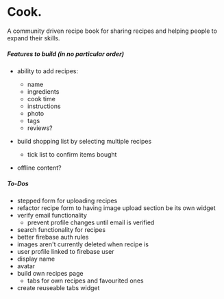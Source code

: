 # Cook.

A community driven recipe book for sharing recipes and helping people to expand their skills.

##### Features to build (in no particular order)

- ability to add recipes:
  - name
  - ingredients
  - cook time
  - instructions
  - photo
  - tags
  - reviews?

- build shopping list by selecting multiple recipes
  - tick list to confirm items bought

- offline content?


##### To-Dos

- stepped form for uploading recipes
- refactor recipe form to having image upload section be its own widget
- verify email functionality
  - prevent profile changes until email is verified
- search functionality for recipes
- better firebase auth rules
- images aren't currently deleted when recipe is
- user profile linked to firebase user
 - display name
 - avatar
- build own recipes page
  - tabs for own recipes and favourited ones
- create reuseable tabs widget
